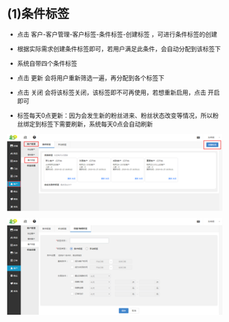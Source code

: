 # (1)条件标签

*   点击 客户-客户管理-客户标签-条件标签-创建标签 ，可进行条件标签的创建

*   根据实际需求创建条件标签即可，若用户满足此条件，会自动分配到该标签下

*   系统自带四个条件标签

*   点击 更新 会将用户重新筛选一遍，再分配到各个标签下

*   点击 关闭 会将该标签关闭，该标签即不可再使用，若想重新启用，点击 开启 即可

*   标签每天0点更新：因为会发生新的粉丝进来、粉丝状态改变等情况，所以粉丝绑定到标签下需要刷新，系统每天0点会自动刷新

![](images/tag1.jpg)

![](images/tag2.jpg)
